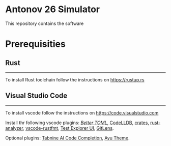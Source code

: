# Antonov 26 Simulator
This repository contains the software

# Prerequisities
## Rust
___
To install Rust toolchain follow the instructions on https://rustup.rs

## Visual Studio Code
___
To install vscode follow the instructions on https://code.visualstudio.com

Install thr following vscode plugins: _[Better TOML](https://marketplace.visualstudio.com/items?itemName=bungcip.better-toml)_,
[CodeLLDB](https://marketplace.visualstudio.com/items?itemName=vadimcn.vscode-lldb),
[crates](https://marketplace.visualstudio.com/items?itemName=serayuzgur.crates),
[rust-analyzer](https://marketplace.visualstudio.com/items?itemName=matklad.rust-analyzer),
[vscode-rustfmt](https://marketplace.visualstudio.com/items?itemName=statiolake.vscode-rustfmt),
[Test Explorer UI](https://marketplace.visualstudio.com/items?itemName=hbenl.vscode-test-explorer),
[GitLens](https://marketplace.visualstudio.com/items?itemName=eamodio.gitlens).

Optional plugins: [Tabnine AI Code Completion](https://marketplace.visualstudio.com/items?itemName=TabNine.tabnine-vscode),
[Ayu Theme](https://marketplace.visualstudio.com/items?itemName=teabyii.ayu).